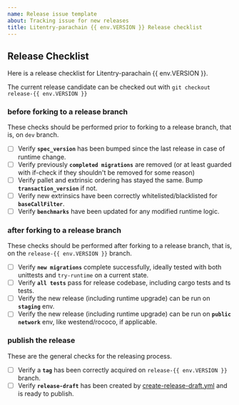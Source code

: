 ```yaml
---
name: Release issue template
about: Tracking issue for new releases
title: Litentry-parachain {{ env.VERSION }} Release checklist
---
```

## Release Checklist

Here is a release checklist for Litentry-parachain {{ env.VERSION }}.

The current release candidate can be checked out with `git checkout release-{{ env.VERSION }}`

### before forking to a release branch

These checks should be performed prior to forking to a release branch, that is, on `dev` branch.

- [ ] Verify **`spec_version`** has been bumped since the last release in case of runtime change.
- [ ] Verify previously **`completed migrations`** are removed (or at least guarded with if-check if they shouldn't be removed for some reason)
- [ ] Verify pallet and extrinsic ordering has stayed the same. Bump **`transaction_version`** if not.
- [ ] Verify new extrinsics have been correctly whitelisted/blacklisted for **`baseCallFilter`**.
- [ ] Verify **`benchmarks`** have been updated for any modified runtime logic.

### after forking to a release branch

These checks should be performed after forking to a release branch, that is, on the `release-{{ env.VERSION }}` branch.

- [ ] Verify **`new migrations`** complete successfully, ideally tested with both unittests and `try-runtime` on a current state.
- [ ] Verify **`all tests`** pass for release codebase, including cargo tests and ts tests.
- [ ] Verify the new release (including runtime upgrade) can be run on **`staging`** env.
- [ ] Verify the new release (including runtime upgrade) can be run on **`public network`** env, like westend/rococo, if applicable.

### publish the release

These are the general checks for the releasing process.

- [ ] Verify a **`tag`** has been correctly acquired on `release-{{ env.VERSION }}` branch.
- [ ] Verify **`release-draft`** has been created by [create-release-draft.yml](https://github.com/litentry/heima/blob/dev/.github/workflows/create-release-draft.yml) and is ready to publish.
